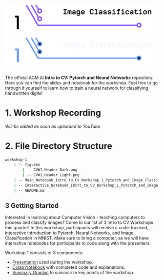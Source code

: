 <!-- 
    If you have any questions about this template, feel free to ask
    your Director for help!
-->


<!-- 
    SECTION: Header
    ---------
    Request new headers from you Director to fit your workshop!
-->

![Intro to CV: Search Algorithms](./figures/CVW1_Header_Light.png#gh-light-mode-only)
![Intro to CV: Search Algorithms](./figures/CVW1_Header_Dark.png#gh-dark-mode-only)

The official ACM AI **Intro to CV: Pytorch and Neural Networks** repository. Here you can find the slides and notebook for the workshop. Feel free to go through it yourself to learn how to train a neural network for classifying handwritten digits!

<!-- 
    SECTION: Table of Contents
    ---------
    Mandatory Sections:
        - File Directory Structure
        - Workshop Recording
            - if you recorded your workshop, please make it available here
        - Getting Started
            - Give an interesting description of your workshop!
            - E.g. you can use the marketing descriptiong (w/o the emojis
              and make the nouns general ('you' becomes 'the reader'))
        - Resources
            - Images, papers, etc
    Do NOT Include:
        - Author Info
            - This should only be in the main README for your series
    Other Possible Sections:
        - Anything else you'd like, but try not to be redundant!
            - Make sure it's not already in the main series README or
              another section
-->

<!-- 
    SECTION: Workshop Video
    ---------
    Most, if not all, workshops should have recordings. Once the recording
    is posted to the ACMUCSD YT channel (https://www.youtube.com/channel/UCyjPATFqc3FwOiuqJ2UG1Eg), replace the text with an <img> element.
-->


# 1. Workshop Recording

*Will be added as soon as uploaded to YouTube*

<!--
<div align="center">
<a href="YT Video Link">
<img
    src="YT Max Res Thumbnail Link"
    alt="Screen reader-compatible alt text"
    width="500px"
/>
</a>
</div>
-->

<!-- 
    SECTION: File Directory Structure
    ---------
    Write out your File Directory Structure below (make sure it's up-to-date)
-->

# 2. File Directory Structure

```bash
workshop-1
    | -- figures
        | -- CVW1_Header_Dark.png
        | -- CVW1_Header_Light.png
    | -- Main_Notebook_Intro_to_CV_Workshop_1_Pytorch_and_Image_Classification.ipynb
    | -- Interactive_Notebook_Intro_to_CV_Workshop_1_Pytorch_and_Image_Classification.ipynb
    | -- README.md

```

<!-- 
    SECTION: Getting Started
    ---------
    Brief description of your workshop here
-->

## 3 Getting Started

Interested in learning about Computer Vision - teaching computers to process and classify images? Come to our 1st of 3 Intro to CV Workshops this quarter! In this workshop, participants will receive a code-focused, interactive introduction to Pytorch, Neural Networks, and Image Classification in MNIST. Make sure to bring a computer, as we will have interactive notebooks for participants to code along with the presenters.

Workshop 1 consists of 3 components:
- [Presentation](./presentation-resources/) used during the workshop.
- [Colab Notebook](./Intro_to_CV_Workshop_1_Pytorch_and_Image_Classification.ipynb) with completed code and explanations.
- [Summary Graphic](./presentation-resources/) to summarize key points of the workshop.

<!-- 
    Note: The above list will depend on your specific workshop.
-->